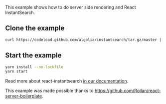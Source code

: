 This example shows how to do server side rendering and React InstantSearch.

## Clone the example

```sh
curl https://codeload.github.com/algolia/instantsearch/tar.gz/master | tar -xz --strip=3 instantsearch-master/examples/react/server-side-rendering
```

## Start the example

```sh
yarn install --no-lockfile
yarn start
```

Read more about react-instantsearch [in our documentation](https://www.algolia.com/doc/guides/building-search-ui/what-is-instantsearch/react/).

This example was made possible thanks to https://github.com/Roilan/react-server-boilerplate.

